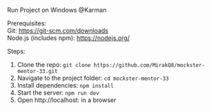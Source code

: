 Run Project on Windows @Karman


Prerequisites:  
Git: https://git-scm.com/downloads  
Node.js (includes npm): https://nodejs.org/  

Steps:  
1. Clone the repo: `git clone https://github.com/MirakQ8/mockster-mentor-33.git`  
2. Navigate to the project folder: `cd mockster-mentor-33`  
3. Install dependencies: `npm install`  
4. Start the server: `npm run dev`  
5. Open http://localhost: in a browser  

